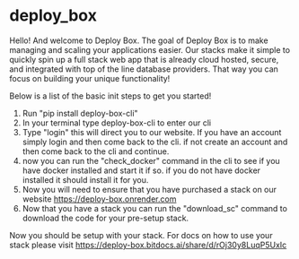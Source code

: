 # deploy_box

Hello! And welcome to Deploy Box. The goal of Deploy Box is to make 
managing and scaling your applications easier. Our stacks make it simple to quickly
spin up a full stack web app that is already cloud hosted, secure, and integrated
with top of the line database providers. That way you can focus on building your 
unique functionality!

Below is a list of the basic init steps to get you started!

1. Run "pip install deploy-box-cli"
2. In your terminal type deploy-box-cli to enter our cli
3. Type "login" this will direct you to our website. If you have an account simply login and then come back to the cli. 
if not create an account and then come back to the cli and continue.
4. now you can run the "check_docker" command in the cli to see if you have docker installed and start it if so.
if you do not have docker installed it should install it for you.
5. Now you will need to ensure that you have purchased a stack on our website https://deploy-box.onrender.com
6. Now that you have a stack you can run the "download_sc" command to download the code for your pre-setup stack.


Now you should be setup with your stack. For docs on how to use your stack please visit https://deploy-box.bitdocs.ai/share/d/rOj30y8LuqP5UxIc